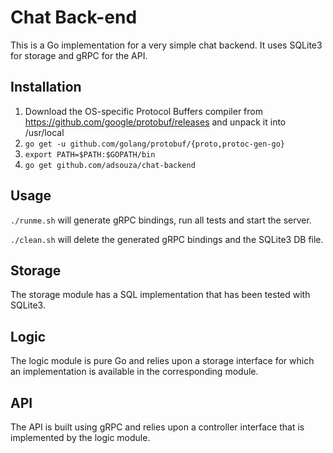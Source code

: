 # Chat Back-end

This is a Go implementation for a very simple chat backend. It uses SQLite3 for storage and gRPC for the API.

## Installation

1. Download the OS-specific Protocol Buffers compiler from https://github.com/google/protobuf/releases and unpack it into /usr/local
1. `go get -u github.com/golang/protobuf/{proto,protoc-gen-go}`
1. `export PATH=$PATH:$GOPATH/bin`
1. `go get github.com/adsouza/chat-backend`

## Usage

`./runme.sh` will generate gRPC bindings, run all tests and start the server.

`./clean.sh` will delete the generated gRPC bindings and the SQLite3 DB file.

## Storage

The storage module has a SQL implementation that has been tested with SQLite3.

## Logic

The logic module is pure Go and relies upon a storage interface for which an implementation is available in the corresponding module.

## API

The API is built using gRPC and relies upon a controller interface that is implemented by the logic module.

